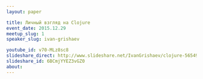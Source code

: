 ```yaml
---
layout: paper

title: Личный взгляд на Clojure
event_date: 2015.12.29
meetup_slug: 1
speaker_slug: ivan-grishaev

youtube_id: v70-MLz8sc8
slideshare_direct: http://www.slideshare.net/IvanGrishaev/clojure-56549782
slideshare_id: 6BCmjYYEZ3vGZ0
about: 
---
```

